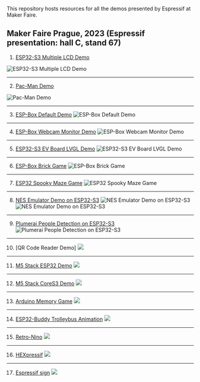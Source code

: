 This repository hosts resources for all the demos presented by Espressif at Maker Faire.

Maker Faire Prague, 2023 (Espressif presentation: hall C, stand 67)
------------------------
1. [ESP32-S3 Multiple LCD Demo](https://github.com/espzav/Multiple-LCD-Demo)

![ESP32-S3 Multiple LCD Demo](imgs/1-ESP32-S3-Multiple-LCD-Demo.jpg)

***

2. [Pac-Man Demo](https://github.com/SuGlider/Pacman)

![Pac-Man Demo](imgs/2-Pac-Man-Demo.jpg)

***


3. [ESP-Box Default Demo](https://github.com/espressif/esp-box/tree/master/examples/factory_demo)
![ESP-Box Default Demo](imgs/3-ESP-Box-Default-Demo.jpg)

***

4. [ESP-Box Webcam Monitor Demo](https://github.com/espzav/UVC-Camera-and-MSC-LVGL-Example)
![ESP-Box Webcam Monitor Demo](imgs/1-ESP32-S3-Multiple-LCD-Demo.jpg)


***

5. [ESP32-S3 EV Board LVGL Demo](https://github.com/espressif/esp-bsp/tree/master/examples/display_lvgl_demos)
![ESP32-S3 EV Board LVGL Demo](imgs/5-ESP32-S3-EV-Board-LVGL-Demo.jpg)

***

6. [ESP-Box Brick Game](https://doc.embedded-wizard.de/getting-started-esp32)
![ESP-Box Brick Game](imgs/6-ESP-Box-Brick-Game.jpg)

***

7. [ESP32 Spooky Maze Game](https://github.com/georgik/esp32-spooky-maze-game)
![ESP32 Spooky Maze Game](imgs/7-ESP32-Spooky-Maze-Game.jpg)

***

8. [NES Emulator Demo on ESP32-S3](https://github.com/espzav/esp32-nesemu/tree/idf_5.0)
![NES Emulator Demo on ESP32-S3](imgs/8-NES-Emulator-Demo-A.jpg)
![NES Emulator Demo on ESP32-S3](imgs/8-NES-Emulator-Demo-B.jpg)

***

9. [Plumerai People Detection on ESP32-S3](https://docs.plumerai.com/1.10/people_detection_esp32_s3_demo/)
![Plumerai People Detection on ESP32-S3](imgs/9-Plumerai-People-Detection.jpg)

***

10. [QR Code Reader Demo]
![](imgs/10-QR-Code-Reader-Demo.jpg)

***

11. [M5 Stack ESP32 Demo](https://github.com/m5stack/Core2-for-AWS-IoT-Kit/tree/master/Factory-Firmware)
![](imgs/11-M5-Stack-ESP32-Demo.jpg)

***

12. [M5 Stack CoreS3 Demo](https://github.com/m5stack/M5CoreS3/tree/main)
![](imgs/12-M5-Stack-CoreS3-Demo.jpg)

***

13. [Arduino Memory Game](https://github.com/PilnyTomas/arduino-memory-game)
![](imgs/13-Arduino-Memory-Game.jpg)

***

14. [ESP32-Buddy Trolleybus Animation](https://github.com/georgik/esp32-buddy-rs/blob/main/examples/car.rs)
![](imgs/14-ESP32-Buddy-Trolleybus-Animation.jpg)

***

15. [Retro-Nino](https://www.linkedin.com/feed/update/urn:li:activity:7016758367142432768/)
![](imgs/15-RetroNino.jpg)
***

16. [HEXpressif](https://github.com/kumekay/hexpressif)
![](imgs/16-HEXpressif.jpg)
***

17. [Espressif sign](https://kno.wled.ge/)
![](imgs/17-Espressif-sign.jpg)

